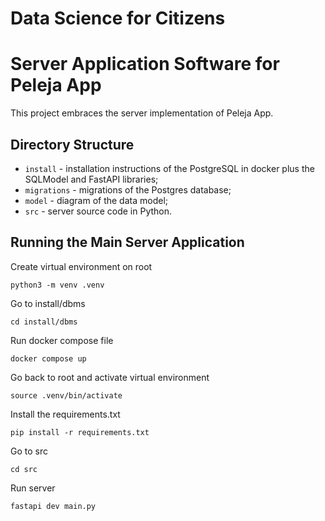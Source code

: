 # Data Science for Citizens
# Server Application Software for Peleja App

This project embraces the server implementation of Peleja App.

## Directory Structure

* `install` - installation instructions of the PostgreSQL in docker plus the SQLModel and FastAPI libraries;
* `migrations` - migrations of the Postgres database;
* `model` - diagram of the data model;
* `src` - server source code in Python.

## Running the Main Server Application

Create virtual environment on root

~~~
python3 -m venv .venv
~~~

Go to install/dbms 

~~~
cd install/dbms
~~~

Run docker compose file

~~~
docker compose up
~~~

Go back to root and activate virtual environment

~~~
source .venv/bin/activate
~~~

Install the requirements.txt

~~~
pip install -r requirements.txt
~~~

Go to src

~~~
cd src
~~~

Run server

~~~
fastapi dev main.py
~~~